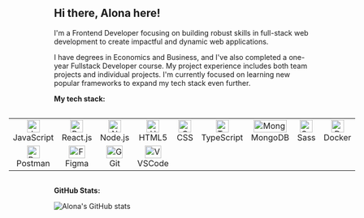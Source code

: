 ## Hi there, Alona here!

I'm a Frontend Developer focusing on building robust skills in full-stack web development to create impactful and dynamic web applications.

I have degrees in Economics and Business, and I've also completed a one-year Fullstack Developer course. My project experience includes both team projects and individual projects. I'm currently focused on learning new popular frameworks to expand my tech stack even further.

**My tech stack:**

<div style="display: flex; justify-content: center;">
    <div>
        <table style="text-align: center;">
            <tr>
                <td align="center" width="88">
                    <img src="https://upload.wikimedia.org/wikipedia/commons/thumb/6/6a/JavaScript-logo.png/32px-JavaScript-logo.png" alt="JavaScript Logo" height="25">
                    <br>
                    <span>JavaScript</span>
                </td>
                <td align="center" width="88">
                    <img src="https://upload.wikimedia.org/wikipedia/commons/thumb/a/a7/React-icon.svg/32px-React-icon.svg.png" alt="React Logo" height="25">
                    <br>
                    <span>React.js</span>
                </td>
                <td align="center" width="88">
                    <img src="https://upload.wikimedia.org/wikipedia/commons/d/d9/Node.js_logo.svg" alt="Node.js Logo" height="25">
                    <br>
                    <span>Node.js</span>
                </td>
                <td align="center" width="88">
                    <img src="https://upload.wikimedia.org/wikipedia/commons/thumb/6/61/HTML5_logo_and_wordmark.svg/240px-HTML5_logo_and_wordmark.svg.png" alt="HTML Logo" height="25">
                    <br>
                    <span>HTML5</span>
                </td>
                <td align="center" width="88">
                    <img src="https://upload.wikimedia.org/wikipedia/commons/thumb/d/d5/CSS3_logo_and_wordmark.svg/245px-CSS3_logo_and_wordmark.svg.png" alt="CSS Logo" height="25">
                    <br>
                    <span>CSS</span>
                </td>
                <td align="center" width="88">
                    <img src="https://raw.githubusercontent.com/remojansen/logo.ts/master/ts.png" alt="TypeScript Logo" height="25">
                    <br>
                    <span>TypeScript</span>
                </td>
                <td align="center" width="88">
                    <img src="https://webassets.mongodb.com/_com_assets/cms/mongodb_logo1-76twgcu2dm.png" alt="MongoDB Logo" width="65" height="25">
                    <br>
                    <span>MongoDB</span>
                </td>
                <td align="center" width="88">
                    <img src="https://upload.wikimedia.org/wikipedia/commons/thumb/9/96/Sass_Logo_Color.svg/1200px-Sass_Logo_Color.svg.png" alt="Sass Logo" height="25">
                    <br>
                    <span>Sass</span>
                </td>
                <td align="center" width="88">
                    <img src="https://upload.wikimedia.org/wikipedia/commons/7/79/Docker_%28container_engine%29_logo.png" alt="Docker Logo" height="25">
                    <br>
                    <span>Docker</span>
                </td>
            </tr>
            <tr>
                <td align="center" width="88">
                    <img src="https://assets.getpostman.com/common-share/postman-logo-horizontal-white.svg" alt="Postman Logo" height="25">
                    <br>
                    <span>Postman</span>
                </td>
                <td align="center" width="88">
                    <img src="https://upload.wikimedia.org/wikipedia/commons/3/33/Figma-logo.svg" alt="Figma Logo" width="32" height="25">
                    <br>
                    <span>Figma</span>
                </td>
                <td align="center" width="88">
                    <img src="https://upload.wikimedia.org/wikipedia/commons/thumb/e/e0/Git-logo.svg/1280px-Git-logo.svg.png" alt="Git Logo" width="32" height="25">
                    <br>
                    <span>Git</span>
                </td>
                 <td align="center" width="88">
                    <img src="https://upload.wikimedia.org/wikipedia/commons/thumb/9/9a/Visual_Studio_Code_1.35_icon.svg/1200px-Visual_Studio_Code_1.35_icon.svg.png" alt="VSCode Logo" width="32" height="25">
                    <br>
                    <span>VSCode</span>
                </td>
            </tr>
        </table>
    </div>
</div>

**GitHub Stats:**

![Alona's GitHub stats](https://github-readme-stats.vercel.app/api?username=NZAlona&show_icons=true&hide=stars)
